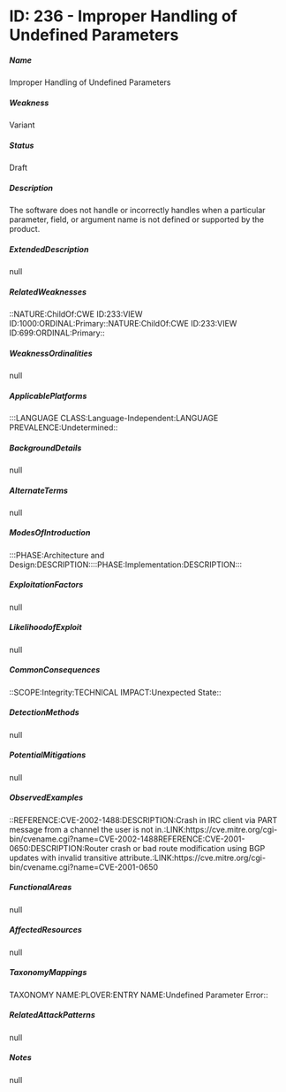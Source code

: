 # ID: 236 - Improper Handling of Undefined Parameters
<h5>Name</h5>Improper Handling of Undefined Parameters
<h5>Weakness</h5>Variant
<h5>Status</h5>Draft
<h5>Description</h5>The software does not handle or incorrectly handles when a particular parameter, field, or argument name is not defined or supported by the product.
<h5>ExtendedDescription</h5>null
<h5>RelatedWeaknesses</h5>::NATURE:ChildOf:CWE ID:233:VIEW ID:1000:ORDINAL:Primary::NATURE:ChildOf:CWE ID:233:VIEW ID:699:ORDINAL:Primary::
<h5>WeaknessOrdinalities</h5>null
<h5>ApplicablePlatforms</h5>:::LANGUAGE CLASS:Language-Independent:LANGUAGE PREVALENCE:Undetermined::
<h5>BackgroundDetails</h5>null
<h5>AlternateTerms</h5>null
<h5>ModesOfIntroduction</h5>:::PHASE:Architecture and Design:DESCRIPTION::::PHASE:Implementation:DESCRIPTION:::
<h5>ExploitationFactors</h5>null
<h5>LikelihoodofExploit</h5>null
<h5>CommonConsequences</h5>::SCOPE:Integrity:TECHNICAL IMPACT:Unexpected State::
<h5>DetectionMethods</h5>null
<h5>PotentialMitigations</h5>null
<h5>ObservedExamples</h5>::REFERENCE:CVE-2002-1488:DESCRIPTION:Crash in IRC client via PART message from a channel the user is not in.:LINK:https://cve.mitre.org/cgi-bin/cvename.cgi?name=CVE-2002-1488REFERENCE:CVE-2001-0650:DESCRIPTION:Router crash or bad route modification using BGP updates with invalid transitive attribute.:LINK:https://cve.mitre.org/cgi-bin/cvename.cgi?name=CVE-2001-0650
<h5>FunctionalAreas</h5>null
<h5>AffectedResources</h5>null
<h5>TaxonomyMappings</h5>TAXONOMY NAME:PLOVER:ENTRY NAME:Undefined Parameter Error::
<h5>RelatedAttackPatterns</h5>null
<h5>Notes</h5>null

